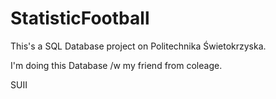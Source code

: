 # StatisticFootball
This's a SQL Database project on Politechnika Świetokrzyska. 

I'm doing this Database /w my friend from coleage. 

SUII
